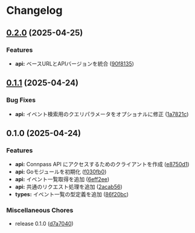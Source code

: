 # Changelog

## [0.2.0](https://github.com/ryohidaka/go-connpass/compare/v0.1.1...v0.2.0) (2025-04-25)


### Features

* **api:** ベースURLとAPIバージョンを統合 ([90f8135](https://github.com/ryohidaka/go-connpass/commit/90f813564ba3bca672cc7d679ce4b52cbdac21f4))

## [0.1.1](https://github.com/ryohidaka/go-connpass/compare/v0.1.0...v0.1.1) (2025-04-24)


### Bug Fixes

* **api:** イベント検索用のクエリパラメータをオプショナルに修正 ([1a7821c](https://github.com/ryohidaka/go-connpass/commit/1a7821c3e17ddd53520d61055eab02fcd80b917d))

## 0.1.0 (2025-04-24)


### Features

* **api:** Connpass API にアクセスするためのクライアントを作成 ([e8750d1](https://github.com/ryohidaka/go-connpass/commit/e8750d18e8b66a3e15a4756391c0bf05c1a6572c))
* **api:** Goモジュールを初期化 ([f030fb0](https://github.com/ryohidaka/go-connpass/commit/f030fb09064097806705ecbaf18167d6525011a6))
* **api:** イベント一覧取得を追加 ([6eff2ee](https://github.com/ryohidaka/go-connpass/commit/6eff2ee121bcb37c57209b439a5bb5c9bd4c0c48))
* **api:** 共通のリクエスト処理を追加 ([2acab56](https://github.com/ryohidaka/go-connpass/commit/2acab563b2a9257ce7e7856401f2e2a9648ab54a))
* **types:** イベント一覧の型定義を追加 ([86f20bc](https://github.com/ryohidaka/go-connpass/commit/86f20bc8c35a535409f258daed58375143d58535))


### Miscellaneous Chores

* release 0.1.0 ([d7a7040](https://github.com/ryohidaka/go-connpass/commit/d7a7040a0f258cbb2f2fc05c2a3eef74eaf2a689))
